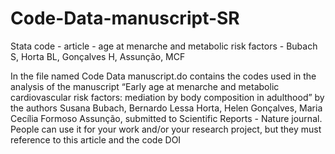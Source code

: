 # Code-Data-manuscript-SR
Stata code - article - age at menarche and metabolic risk factors - Bubach S, Horta BL, Gonçalves H, Assunção, MCF

In the file named Code Data manuscript.do contains the codes used in the analysis of the manuscript “Early age at menarche and metabolic cardiovascular risk factors: mediation by body composition in adulthood” by the authors Susana Bubach, Bernardo Lessa Horta, Helen Gonçalves, Maria Cecília Formoso Assunção, submitted to Scientific Reports - Nature journal.
People can use it for your work and/or your research project, but they must reference to this article and the code DOI
